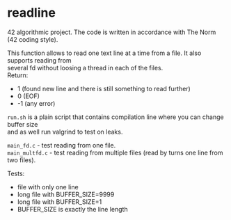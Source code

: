 # readline

42 algorithmic project. The code is written in accordance with The Norm (42 coding style).

This function allows to read one text line at a time from a file. It also supports reading from \
several fd without loosing a thread in each of the files.\
Return:
- 1 (found new line and there is still something to read further)
- 0 (EOF)
- -1 (any error)

`run.sh` is a plain script that contains compilation line where you can change buffer size\
and as well run valgrind to test on leaks.

`main_fd.c` - test reading from one file.\
`main_multfd.c` - test reading from multiple files (read by turns one line from two files).

Tests:
- file with only one line
- long file with BUFFER_SIZE=9999
- long file with BUFFER_SIZE=1
- BUFFER_SIZE is exactly the line length
